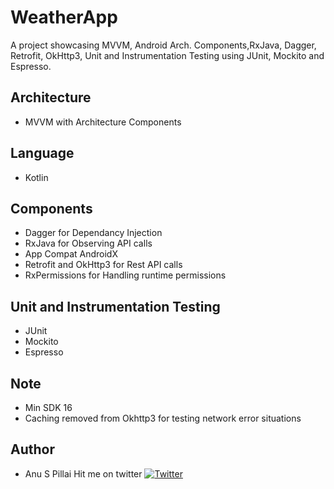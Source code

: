 # WeatherApp

A project showcasing MVVM, Android Arch. Components,RxJava, Dagger, Retrofit, OkHttp3, Unit and Instrumentation Testing using JUnit, Mockito and Espresso.

## Architecture
* MVVM with Architecture Components

## Language
* Kotlin

## Components
* Dagger for Dependancy Injection
* RxJava for Observing API calls
* App Compat AndroidX
* Retrofit and OkHttp3 for Rest API calls
* RxPermissions for Handling runtime permissions

## Unit and Instrumentation Testing
* JUnit
* Mockito
* Espresso

## Note
* Min SDK 16
* Caching removed from Okhttp3 for testing network error situations

## Author
* Anu S Pillai
Hit me on twitter [![Twitter](https://img.shields.io/badge/Twitter-@as_pillai-blue.svg?style=flat)](https://twitter.com/as_pillai)



